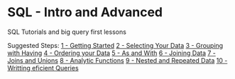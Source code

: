 # SQL - Intro and Advanced
SQL Tutorials and big query first lessons

Suggested Steps:
[1 - Getting Started](https://github.com/BebetoFernandes/SQL---Intro-to-Advanced/blob/main/getting-started-with-sql-and-bigquery.ipynb)
[2 - Selecting Your Data](https://github.com/BebetoFernandes/SQL---Intro-to-Advanced/blob/main/select-from-where.ipynb)
[3 - Grouping with Having](https://github.com/BebetoFernandes/SQL---Intro-to-Advanced/blob/main/group-by-having-count.ipynb)
[4 - Ordering your Data](https://github.com/BebetoFernandes/SQL---Intro-to-Advanced/blob/main/order-by.ipynb)
[5 - As and With](https://github.com/BebetoFernandes/SQL---Intro-to-Advanced/blob/main/as-with.ipynb)
[6 - Joining Data](https://github.com/BebetoFernandes/SQL---Intro-to-Advanced/blob/main/joining-data.ipynb)
[7 - Joins and Unions](https://github.com/BebetoFernandes/SQL---Intro-to-Advanced/blob/main/joins-and-unions.ipynb)
[8 - Analytic Functions](https://github.com/BebetoFernandes/SQL---Intro-to-Advanced/blob/main/analytic-functions.ipynb)
[9 - Nested and Repeated Data](https://github.com/BebetoFernandes/SQL---Intro-to-Advanced/blob/main/nested-and-repeated-data.ipynb)
[10 - Writting eficient Queries](https://github.com/BebetoFernandes/SQL---Intro-to-Advanced/blob/main/writing-efficient-queries.ipynb)
